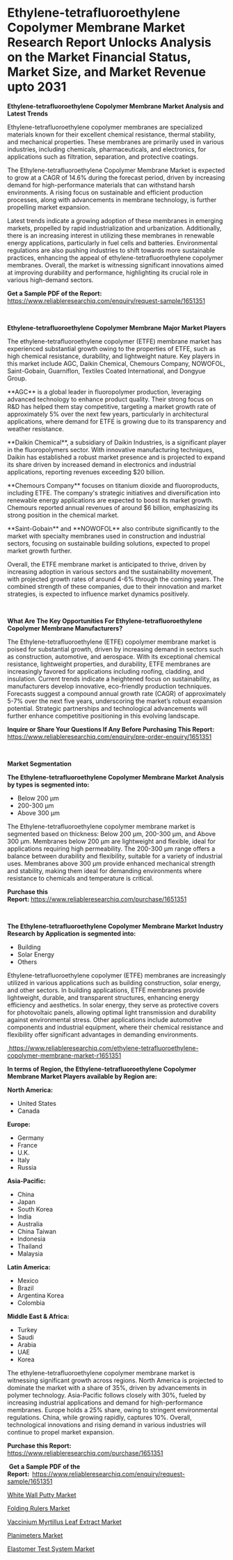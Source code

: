 <p><h1>Ethylene-tetrafluoroethylene Copolymer Membrane Market Research Report Unlocks Analysis on the Market Financial Status, Market Size, and Market Revenue upto 2031</h1></p><p><strong>Ethylene-tetrafluoroethylene Copolymer Membrane Market Analysis and Latest Trends</strong></p>
<p><p>Ethylene-tetrafluoroethylene copolymer membranes are specialized materials known for their excellent chemical resistance, thermal stability, and mechanical properties. These membranes are primarily used in various industries, including chemicals, pharmaceuticals, and electronics, for applications such as filtration, separation, and protective coatings. </p><p>The Ethylene-tetrafluoroethylene Copolymer Membrane Market is expected to grow at a CAGR of 14.6% during the forecast period, driven by increasing demand for high-performance materials that can withstand harsh environments. A rising focus on sustainable and efficient production processes, along with advancements in membrane technology, is further propelling market expansion. </p><p>Latest trends indicate a growing adoption of these membranes in emerging markets, propelled by rapid industrialization and urbanization. Additionally, there is an increasing interest in utilizing these membranes in renewable energy applications, particularly in fuel cells and batteries. Environmental regulations are also pushing industries to shift towards more sustainable practices, enhancing the appeal of ethylene-tetrafluoroethylene copolymer membranes. Overall, the market is witnessing significant innovations aimed at improving durability and performance, highlighting its crucial role in various high-demand sectors.</p></p>
<p><strong>Get a Sample PDF of the Report:&nbsp;</strong> <a href="https://www.reliableresearchiq.com/enquiry/request-sample/1651351?utm_campaign=1121&utm_medium=2&utm_source=Github&utm_content=ia&utm_term=26092024&utm_id=ethylene-tetrafluoroethylene-copolymer-membrane">https://www.reliableresearchiq.com/enquiry/request-sample/1651351</a></p>
<p>&nbsp;</p>
<p><strong>Ethylene-tetrafluoroethylene Copolymer Membrane Major Market Players</strong></p>
<p><p>The ethylene-tetrafluoroethylene copolymer (ETFE) membrane market has experienced substantial growth owing to the properties of ETFE, such as high chemical resistance, durability, and lightweight nature. Key players in this market include AGC, Daikin Chemical, Chemours Company, NOWOFOL, Saint-Gobain, Guarniflon, Textiles Coated International, and Dongyue Group.</p><p>**AGC** is a global leader in fluoropolymer production, leveraging advanced technology to enhance product quality. Their strong focus on R&D has helped them stay competitive, targeting a market growth rate of approximately 5% over the next few years, particularly in architectural applications, where demand for ETFE is growing due to its transparency and weather resistance.</p><p>**Daikin Chemical**, a subsidiary of Daikin Industries, is a significant player in the fluoropolymers sector. With innovative manufacturing techniques, Daikin has established a robust market presence and is projected to expand its share driven by increased demand in electronics and industrial applications, reporting revenues exceeding $20 billion.</p><p>**Chemours Company** focuses on titanium dioxide and fluoroproducts, including ETFE. The company's strategic initiatives and diversification into renewable energy applications are expected to boost its market growth. Chemours reported annual revenues of around $6 billion, emphasizing its strong position in the chemical market.</p><p>**Saint-Gobain** and **NOWOFOL** also contribute significantly to the market with specialty membranes used in construction and industrial sectors, focusing on sustainable building solutions, expected to propel market growth further.</p><p>Overall, the ETFE membrane market is anticipated to thrive, driven by increasing adoption in various sectors and the sustainability movement, with projected growth rates of around 4-6% through the coming years. The combined strength of these companies, due to their innovation and market strategies, is expected to influence market dynamics positively.</p></p>
<p>&nbsp;</p>
<p><strong>What Are The Key Opportunities For Ethylene-tetrafluoroethylene Copolymer Membrane Manufacturers?</strong></p>
<p><p>The Ethylene-tetrafluoroethylene (ETFE) copolymer membrane market is poised for substantial growth, driven by increasing demand in sectors such as construction, automotive, and aerospace. With its exceptional chemical resistance, lightweight properties, and durability, ETFE membranes are increasingly favored for applications including roofing, cladding, and insulation. Current trends indicate a heightened focus on sustainability, as manufacturers develop innovative, eco-friendly production techniques. Forecasts suggest a compound annual growth rate (CAGR) of approximately 5-7% over the next five years, underscoring the market’s robust expansion potential. Strategic partnerships and technological advancements will further enhance competitive positioning in this evolving landscape.</p></p>
<p><strong>Inquire or Share Your Questions If Any Before Purchasing This Report:</strong> <a href="https://www.reliableresearchiq.com/enquiry/pre-order-enquiry/1651351?utm_campaign=1121&utm_medium=2&utm_source=Github&utm_content=ia&utm_term=26092024&utm_id=ethylene-tetrafluoroethylene-copolymer-membrane">https://www.reliableresearchiq.com/enquiry/pre-order-enquiry/1651351</a></p>
<p>&nbsp;</p>
<p><strong>Market Segmentation</strong></p>
<p><strong>The Ethylene-tetrafluoroethylene Copolymer Membrane Market Analysis by types is segmented into:</strong></p>
<p><ul><li>Below 200 µm</li><li>200-300 µm</li><li>Above 300 µm</li></ul></p>
<p><p>The Ethylene-tetrafluoroethylene copolymer membrane market is segmented based on thickness: Below 200 µm, 200-300 µm, and Above 300 µm. Membranes below 200 µm are lightweight and flexible, ideal for applications requiring high permeability. The 200-300 µm range offers a balance between durability and flexibility, suitable for a variety of industrial uses. Membranes above 300 µm provide enhanced mechanical strength and stability, making them ideal for demanding environments where resistance to chemicals and temperature is critical.</p></p>
<p><strong>Purchase this Report:&nbsp;</strong><a href="https://www.reliableresearchiq.com/purchase/1651351?utm_campaign=1121&utm_medium=2&utm_source=Github&utm_content=ia&utm_term=26092024&utm_id=ethylene-tetrafluoroethylene-copolymer-membrane">https://www.reliableresearchiq.com/purchase/1651351</a></p>
<p>&nbsp;</p>
<p><strong>The Ethylene-tetrafluoroethylene Copolymer Membrane Market Industry Research by Application is segmented into:</strong></p>
<p><ul><li>Building</li><li>Solar Energy</li><li>Others</li></ul></p>
<p><p>Ethylene-tetrafluoroethylene copolymer (ETFE) membranes are increasingly utilized in various applications such as building construction, solar energy, and other sectors. In building applications, ETFE membranes provide lightweight, durable, and transparent structures, enhancing energy efficiency and aesthetics. In solar energy, they serve as protective covers for photovoltaic panels, allowing optimal light transmission and durability against environmental stress. Other applications include automotive components and industrial equipment, where their chemical resistance and flexibility offer significant advantages in demanding environments.</p></p>
<p><a href="https://www.reliableresearchiq.com/ethylene-tetrafluoroethylene-copolymer-membrane-market-r1651351?utm_campaign=1121&utm_medium=2&utm_source=Github&utm_content=ia&utm_term=26092024&utm_id=ethylene-tetrafluoroethylene-copolymer-membrane">&nbsp;https://www.reliableresearchiq.com/ethylene-tetrafluoroethylene-copolymer-membrane-market-r1651351</a></p>
<p><strong>In terms of Region, the Ethylene-tetrafluoroethylene Copolymer Membrane Market Players available by Region are:</strong></p>
<p>
    <p> <strong> North America: </strong>
        <ul>
            <li>United States</li>
            <li>Canada</li>
        </ul>
        </p> 
    <p> <strong> Europe: </strong>
        <ul>
            <li>Germany</li>
            <li>France</li>
            <li>U.K.</li>
            <li>Italy</li>
            <li>Russia</li>
        </ul>
        </p> 
    <p> <strong> Asia-Pacific: </strong>
        <ul>
            <li>China</li>
            <li>Japan</li>
            <li>South Korea</li>
            <li>India</li>
            <li>Australia</li>
            <li>China Taiwan</li>
            <li>Indonesia</li>
            <li>Thailand</li>
            <li>Malaysia</li>
        </ul>
        </p> 
    <p> <strong> Latin America: </strong>
        <ul>
            <li>Mexico</li>
            <li>Brazil</li>
            <li>Argentina Korea</li>
            <li>Colombia</li>
        </ul>
        </p> 
    <p> <strong> Middle East & Africa: </strong>
        <ul>
            <li>Turkey</li>
            <li>Saudi</li>
            <li>Arabia</li>
            <li>UAE</li>
            <li>Korea</li>
        </ul>
    </p>
    </p>
<p><p>The ethylene-tetrafluoroethylene copolymer membrane market is witnessing significant growth across regions. North America is projected to dominate the market with a share of 35%, driven by advancements in polymer technology. Asia-Pacific follows closely with 30%, fueled by increasing industrial applications and demand for high-performance membranes. Europe holds a 25% share, owing to stringent environmental regulations. China, while growing rapidly, captures 10%. Overall, technological innovations and rising demand in various industries will continue to propel market expansion.</p></p>
<p><strong>Purchase this Report: </strong><a href="https://www.reliableresearchiq.com/purchase/1651351?utm_campaign=1121&utm_medium=2&utm_source=Github&utm_content=ia&utm_term=26092024&utm_id=ethylene-tetrafluoroethylene-copolymer-membrane">https://www.reliableresearchiq.com/purchase/1651351</a></p>
<p>&nbsp;<strong>Get a Sample PDF of the Report:&nbsp;&nbsp;</strong><a href="https://www.reliableresearchiq.com/enquiry/request-sample/1651351?utm_campaign=1121&utm_medium=2&utm_source=Github&utm_content=ia&utm_term=26092024&utm_id=ethylene-tetrafluoroethylene-copolymer-membrane">https://www.reliableresearchiq.com/enquiry/request-sample/1651351</a></p>
<p><strong></strong></p>
<p><p><a href="https://www.linkedin.com/pulse/global-white-wall-putty-industry-analysis-share-growth-aqwqe?utm_campaign=1121&utm_medium=2&utm_source=Github&utm_content=ia&utm_term=26092024&utm_id=ethylene-tetrafluoroethylene-copolymer-membrane">White Wall Putty Market</a></p><p><a href="https://issuu.com/reportprime-2/docs/folding-rulers-market-size-2030.ppt_7f362e24d51057?utm_campaign=1121&utm_medium=2&utm_source=Github&utm_content=ia&utm_term=26092024&utm_id=ethylene-tetrafluoroethylene-copolymer-membrane">Folding Rulers Market</a></p><p><a href="https://www.linkedin.com/pulse/vaccinium-myrtillus-leaf-extract-market-global-regional-uvqne?utm_campaign=1121&utm_medium=2&utm_source=Github&utm_content=ia&utm_term=26092024&utm_id=ethylene-tetrafluoroethylene-copolymer-membrane">Vaccinium Myrtillus Leaf Extract Market</a></p><p><a href="https://issuu.com/reportprime-2/docs/planimeters-market-size-2030.pptx_6ec551bb3f0ee4?utm_campaign=1121&utm_medium=2&utm_source=Github&utm_content=ia&utm_term=26092024&utm_id=ethylene-tetrafluoroethylene-copolymer-membrane">Planimeters Market</a></p><p><a href="https://github.com/AdeaOsmani695/Market-Research-Report-List-1/blob/main/elastomer-test-system-market.md?utm_campaign=1121&utm_medium=2&utm_source=Github&utm_content=ia&utm_term=26092024&utm_id=ethylene-tetrafluoroethylene-copolymer-membrane">Elastomer Test System Market</a></p></p>